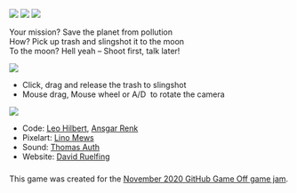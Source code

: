 ![](https://img.itch.zone/aW1nLzQ3MDcwNzAuZ2lm/original/a5vOtC.gif) ![](https://img.itch.zone/aW1nLzQ3MDY1OTAucG5n/original/%2BKaaDC.png) ![](https://img.itch.zone/aW1nLzQ3MDY1NjkuZ2lm/original/bnTmhj.gif)

Your mission? Save the planet from pollution  
How? Pick up trash and slingshot it to the moon  
To the moon? Hell yeah – Shoot first, talk later!  

![](https://img.itch.zone/aW1nLzQ3MDY3MDkuZ2lm/original/ndvbAF.gif)  

*   Click, drag and release the trash to slingshot
*   Mouse drag, Mouse wheel or A/D<span class="Apple-converted-space">  </span>to rotate the camera

![](https://img.itch.zone/aW1nLzQ3MDY3ODQuZ2lm/original/Wa70R1.gif)  

*   <span class="s1">Code: </span>[Leo Hilbert](https://github.com/leohilbert)<span></span>, [Ansgar Renk](https://github.com/ansgarR)
*   Pixelart: [Lino Mews](https://www.instagram.com/lino_mews/)
*   Sound: [Thomas Auth](https://www.instagram.com/digit0001/)
*   Website: [David Ruelfing](https://www.instagram.com/mnjoern/)

###   
This game was created for the [November 2020 GitHub Game Off game jam](https://itch.io/jam/game-off-2020).

